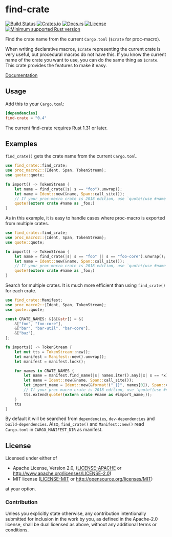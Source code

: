 # find-crate

[![Build Status][azure-badge]][azure-url]
[![Crates.io][crates-version-badge]][crates-url]
[![Docs.rs][docs-badge]][docs-url]
[![License][crates-license-badge]][crates-url]
[![Minimum supported Rust version][rustc-badge]][rustc-url]

[azure-badge]: https://dev.azure.com/taiki-e/taiki-e/_apis/build/status/taiki-e.find-crate?branchName=master
[azure-url]: https://dev.azure.com/taiki-e/taiki-e/_build/latest?definitionId=10&branchName=master
[crates-version-badge]: https://img.shields.io/crates/v/find-crate.svg
[crates-license-badge]: https://img.shields.io/crates/l/find-crate.svg
[crates-badge]: https://img.shields.io/crates/v/find-crate.svg
[crates-url]: https://crates.io/crates/find-crate/
[docs-badge]: https://docs.rs/find-crate/badge.svg
[docs-url]: https://docs.rs/find-crate/
[rustc-badge]: https://img.shields.io/badge/rustc-1.31+-lightgray.svg
[rustc-url]: https://blog.rust-lang.org/2018/12/06/Rust-1.31-and-rust-2018.html

Find the crate name from the current `Cargo.toml` (`$crate` for proc-macro).

When writing declarative macros, `$crate` representing the current crate is very useful, but procedural macros do not have this. If you know the current name of the crate you want to use, you can do the same thing as `$crate`. This crate provides the features to make it easy.

[Documentation](https://docs.rs/find-crate/)

## Usage

Add this to your `Cargo.toml`:

```toml
[dependencies]
find-crate = "0.4"
```

The current find-crate requires Rust 1.31 or later.

## Examples

`find_crate()` gets the crate name from the current `Cargo.toml`.

```rust
use find_crate::find_crate;
use proc_macro2::{Ident, Span, TokenStream};
use quote::quote;

fn import() -> TokenStream {
    let name = find_crate(|s| s == "foo").unwrap();
    let name = Ident::new(&name, Span::call_site());
    // If your proc-macro crate is 2018 edition, use `quote!(use #name as _foo;)` instead.
    quote!(extern crate #name as _foo;)
}
```

As in this example, it is easy to handle cases where proc-macro is exported from multiple crates.

```rust
use find_crate::find_crate;
use proc_macro2::{Ident, Span, TokenStream};
use quote::quote;

fn import() -> TokenStream {
    let name = find_crate(|s| s == "foo" || s == "foo-core").unwrap();
    let name = Ident::new(&name, Span::call_site());
    // If your proc-macro crate is 2018 edition, use `quote!(use #name as _foo;)` instead.
    quote!(extern crate #name as _foo;)
}
```

Search for multiple crates. It is much more efficient than using `find_crate()` for each crate.

```rust
use find_crate::Manifest;
use proc_macro2::{Ident, Span, TokenStream};
use quote::quote;

const CRATE_NAMES: &[&[&str]] = &[
    &["foo", "foo-core"],
    &["bar", "bar-util", "bar-core"],
    &["baz"],
];

fn imports() -> TokenStream {
    let mut tts = TokenStream::new();
    let manifest = Manifest::new().unwrap();
    let manifest = manifest.lock();

    for names in CRATE_NAMES {
        let name = manifest.find_name(|s| names.iter().any(|x| s == *x)).unwrap();
        let name = Ident::new(&name, Span::call_site());
        let import_name = Ident::new(&format!("_{}", names[0]), Span::call_site());
        // If your proc-macro crate is 2018 edition, use `quote!(use #name as #import_name;)` instead.
        tts.extend(quote!(extern crate #name as #import_name;));
    }
    tts
}
```

By default it will be searched from `dependencies`, `dev-dependencies` and `build-dependencies`.
Also, `find_crate()` and `Manifest::new()` read `Cargo.toml` in `CARGO_MANIFEST_DIR` as manifest.

## License

Licensed under either of

* Apache License, Version 2.0, ([LICENSE-APACHE](LICENSE-APACHE) or <http://www.apache.org/licenses/LICENSE-2.0>)
* MIT license ([LICENSE-MIT](LICENSE-MIT) or <http://opensource.org/licenses/MIT>)

at your option.

### Contribution

Unless you explicitly state otherwise, any contribution intentionally submitted for inclusion in the work by you, as defined in the Apache-2.0 license, shall be dual licensed as above, without any additional terms or conditions.
